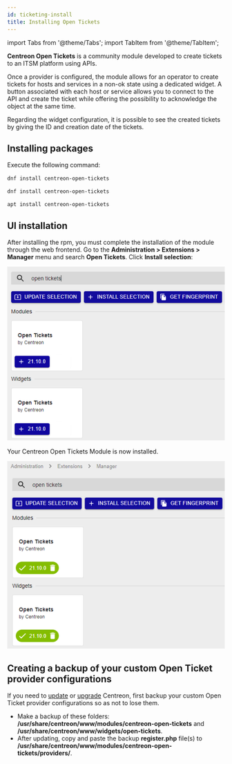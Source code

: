 ```yaml
---
id: ticketing-install
title: Installing Open Tickets
---
```


import Tabs from '@theme/Tabs';
import TabItem from '@theme/TabItem';

**Centreon Open Tickets** is a community module developed to create
tickets to an ITSM platform using APIs.

Once a provider is configured, the module allows for an operator to
create tickets for hosts and services in a non-ok state using a
dedicated widget. A button associated with each host or service
allows you to connect to the API and create the ticket while offering
the possibility to acknowledge the object at the same time.

Regarding the widget configuration, it is possible to see the created
tickets by giving the ID and creation date of the tickets.

## Installing packages

Execute the following command:

<Tabs groupId="sync">
<TabItem value="Alma / RHEL / Oracle Linux 8" label="Alma / RHEL / Oracle Linux 8">

``` shell
dnf install centreon-open-tickets
```

</TabItem>
<TabItem value="Alma / RHEL / Oracle Linux 9" label="Alma / RHEL / Oracle Linux 9">

``` shell
dnf install centreon-open-tickets
```

</TabItem>
<TabItem value="Debian 12" label="Debian 12">

``` shell
apt install centreon-open-tickets
```

</TabItem>
</Tabs>

## UI installation

After installing the rpm, you must complete the installation of the module
through the web frontend. Go to the **Administration > Extensions > Manager**
menu and search **Open Tickets**. Click **Install selection**:

![image](../assets/alerts/open_tickets_install_01.png)

Your Centreon Open Tickets Module is now installed.

![image](../assets/alerts/open_tickets_install_02.png)

## Creating a backup of your custom Open Ticket provider configurations

If you need to [update](../update/update-centreon-platform.md) or [upgrade](../upgrade/introduction.md) Centreon, first backup your custom Open Ticket provider configurations so as not to lose them.

* Make a backup of these folders: **/usr/share/centreon/www/modules/centreon-open-tickets** and **/usr/share/centreon/www/widgets/open-tickets**.
* After updating, copy and paste the backup **register.php** file(s) to **/usr/share/centreon/www/modules/centreon-open-tickets/providers/**.

